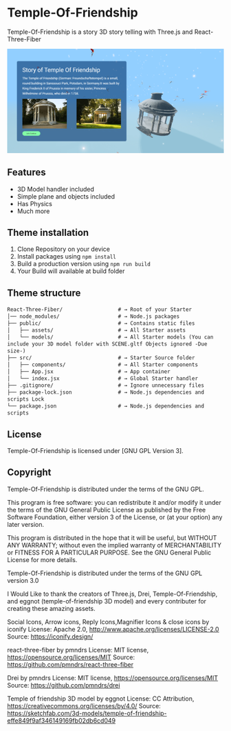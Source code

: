 # Temple-Of-Friendship

Temple-Of-Friendship is a story 3D story telling with Three.js and React-Three-Fiber

![Home Page](/src/assets/images/screenshot.png)

## Features

-   3D Model handler included
-   Simple plane and objects included
-   Has Physics
-   Much more

## Theme installation

1. Clone Repository on your device
2. Install packages using `npm install`
3. Build a production version using `npm run build`
4. Your Build will available at build folder

## Theme structure

```shell
React-Three-Fiber/                  # → Root of your Starter
│── node_modules/                   # → Node.js packages
├── public/                         # → Contains static files
│   ├── assets/                     # → All Starter assets
│   └── models/                     # → All Starter models (You can include your 3D model folder with SCENE.gltf Objects ignored -Due size-)
├── src/                            # → Starter Source folder
│   ├── components/                 # → All Starter components
│   ├── App.jsx                     # → App container
│   └── index.jsx                   # → Global Starter handler
├── .gitignore/                     # → Ignore unnecessary files
├── package-lock.json               # → Node.js dependencies and scripts Lock
└── package.json                    # → Node.js dependencies and scripts
```

## License

Temple-Of-Friendship is licensed under [GNU GPL Version 3].

## Copyright

Temple-Of-Friendship is distributed under the terms of the GNU GPL.

This program is free software: you can redistribute it and/or modify
it under the terms of the GNU General Public License as published by
the Free Software Foundation, either version 3 of the License, or
(at your option) any later version.

This program is distributed in the hope that it will be useful,
but WITHOUT ANY WARRANTY; without even the implied warranty of
MERCHANTABILITY or FITNESS FOR A PARTICULAR PURPOSE. See the
GNU General Public License for more details.

Temple-Of-Friendship is distributed under the terms of the GNU GPL version 3.0

I Would Like to thank the creators of Three.js, Drei, Temple-Of-Friendship, and eggnot (temple-of-friendship 3D model) and every contributer for creating these amazing assets.

Social Icons, Arrow icons, Reply Icons,Magnifier Icons & close icons by iconify
License: Apache 2.0, http://www.apache.org/licenses/LICENSE-2.0
Source: https://iconify.design/

react-three-fiber by pmndrs
License: MIT license, https://opensource.org/licenses/MIT
Source: https://github.com/pmndrs/react-three-fiber

Drei by pmndrs
License: MIT license, https://opensource.org/licenses/MIT
Source: https://github.com/pmndrs/drei

Temple of friendship 3D model by eggnot
License: CC Attribution, https://creativecommons.org/licenses/by/4.0/
Source: https://sketchfab.com/3d-models/temple-of-friendship-effe849f9af346149169fb02db6cd049
